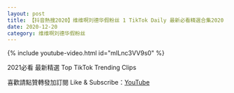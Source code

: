 ```yaml
---
layout: post
title: 【抖音熱搜2020】维维啊刘德华假粉丝 1 TikTok Daily 最新必看精選合集2020 12 20
date: 2020-12-20
category: 维维啊刘德华假粉丝
---
```


{% include youtube-video.html id="mILnc3VV9s0" %}

2021必看 最新精選 Top TikTok Trending Clips

喜歡請點贊轉發加訂閱 Like & Subscribe：[YouTube](https://www.youtube.com/channel/UCAoR7VcanIPd04uEq_GIylA/videos)

